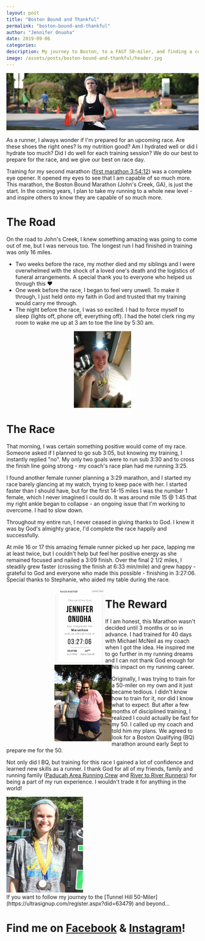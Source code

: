 ```yaml
---
layout: post
title: "Boston Bound and Thankful"
permalink: "boston-bound-and-thankful"
author: "Jennifer Onuoha"
date: 2019-09-06
categories:
description: My journey to Boston, to a FAST 50-miler, and finding a coach.
image: /assets/posts/boston-bound-and-thankful/header.jpg
---
```


<img src="/assets/posts/boston-bound-and-thankful/header.jpg">

As a runner, I always wonder if I'm prepared for an upcoming race. Are these shoes the right ones? Is my nutrition good? Am I hydrated well or did I hydrate too much? Did I do well for each training session? We do our best to prepare for the race, and we give our best on race day.

Training for my second marathon ([first marathon 3:54:12](https://runsignup.com/Race/Results/60979/IndividualResult/QFgd?#U28590987)) was a complete eye opener. It opened my eyes to see that I am capable of so much more. This marathon, the Boston Bound Marathon (John's Creek, GA), is just the start. In the coming years, I plan to take my running to a whole new level - and inspire others to know they are capable of so much more.

# The Road

On the road to John's Creek, I knew something amazing was going to come out of me, but I was nervous too. The longest run I had finished in training was only 16 miles.

- Two weeks before the race, my mother died and my siblings and I were overwhelmed with the shock of a loved one's death and the logistics of funeral arrangements. A special thank you to everyone who helped us through this ❤️
- One week before the race, I began to feel very unwell. To make it through, I just held onto my faith in God and trusted that my training would carry me through.
- The night before the race, I was so excited. I had to force myself to sleep (lights off, phone off, everything off). I had the hotel clerk ring my room to wake me up at 3 am to toe the line by 5:30 am.

<img height="200px" style="margin-left: auto; margin-right:auto; display: block;" src="/assets/posts/boston-bound-and-thankful/morning-of.jpg">

# The Race

That morning, I was certain something positive would come of my race. Someone asked if I planned to go sub 3:05, but knowing my training, I instantly replied "no". My only two goals were to run sub 3:30 and to cross the finish line going strong - my coach's race plan had me running 3:25.

I found another female runner planning a 3:29 marathon, and I started my race barely glancing at my watch, trying to keep pace with her. I started faster than I should have, but for the first 14-15 miles I was the number 1 female, which I never imagined I could do. It was around mile 15 @ 1:45 that my right ankle began to collapse - an ongoing issue that I'm working to overcome. I had to slow down.

Throughout my entire run, I never ceased in giving thanks to God. I knew it was by God's almighty grace, I'd complete the race happily and successfully.

At mile 16 or 17 this amazing female runner picked up her pace, lapping me at least twice, but I couldn't help but feel her positive energy as she remained focused and nailed a 3:09 finish. Over the final 2 1/2 miles, I steadily grew faster (crossing the finish at 6:33 min/mile) and grew happy - grateful to God and everyone who made this possible - finishing in 3:27:06. Special thanks to Stephanie, who aided my table during the race.

<div class="row">
<div class="twocol">
<img height="200px" style="margin-left: 25%; margin-right:auto; float: left; display: inline;" src="/assets/posts/boston-bound-and-thankful/result.png">
</div>
<div class="twocol">
<img height="200px" style="margin-left: 25%; float:left; display: block;" src="/assets/posts/boston-bound-and-thankful/stephanie.jpeg">
</div>
</div>

# The Reward

If I am honest, this Marathon wasn't decided until 3 months or so in advance. I had trained for 40 days with Michael McNeil as my coach when I got the idea. He inspired me to go further in my running dreams and I can not thank God enough for his impact on my running career.

Originally, I was trying to train for a 50-miler on my own and it just became tedious. I didn't know how to train for it, nor did I know what to expect. But after a few months of disciplined training, I realized I could actually be fast for my 50. I called up my coach and told him my plans. We agreed to look for a Boston Qualifying (BQ) marathon around early Sept to prepare me for the 50.

Not only did I BQ, but training for this race I gained a lot of confidence and learned new skills as a runner. I thank God for all of my friends, family and running family ([Paducah Area Running Crew](https://www.facebook.com/groups/275679196290211/) and [River to River Runners](https://www.facebook.com/River2RiverRunners/)) for being a part of my run experience. I wouldn't trade it for anything in the world!

<div class="row">
  <div class="twocol">
    <img height="250px;" src="/assets/posts/boston-bound-and-thankful/third.jpg">
  </div>
  <div class="twocol" markdown="1">
  If you want to follow my journey to the [Tunnel Hill 50-Miler](https://ultrasignup.com/register.aspx?did=63479) and beyond...

# Find me on [Facebook](https://www.facebook.com/jjonuoha) & [Instagram](https://www.instagram.com/jenniferjunerunz/)!

  </div>
</div>
